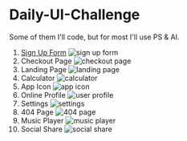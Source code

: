 # Daily-UI-Challenge
Some of them I'll code, but for most I'll use PS & AI. 

1. [Sign Up Form](https://l-emi.github.io/signup-form)
![sign up form](http://i.imgur.com/saqq9Ip.png)
2. Checkout Page
![checkout page](http://i.imgur.com/YWx5aHS.png)
3. Landing Page
![landing page](http://i.imgur.com/NCbvCO6.jpg)
4. Calculator
![calculator](http://i.imgur.com/6S6Hxew.png)
5. App Icon
![app icon](http://i.imgur.com/zPksXZy.png)
6. Online Profile
![user profile](http://i.imgur.com/3p7pd28.jpg)
7. Settings
![settings](https://mir-cdn.behance.net/v1/rendition/project_modules/max_3840/617a3e54490137.595d674ae994e.png)
8. 404 Page
![404 page](https://mir-cdn.behance.net/v1/rendition/project_modules/max_3840/daad8a54523183.595ea181554a8.png)
9. Music Player
![music player](https://mir-cdn.behance.net/v1/rendition/project_modules/max_3840/2de1f154555501.595fef805435c.png)
10. Social Share
![social share](https://mir-cdn.behance.net/v1/rendition/project_modules/max_3840/f29bfd54625697.59638e88db6f9.png)
